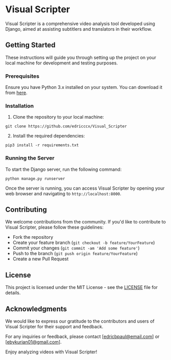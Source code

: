 # Visual Scripter

Visual Scripter is a comprehensive video analysis tool developed using Django, aimed at assisting subtitlers and translators in their workflow.

## Getting Started

These instructions will guide you through setting up the project on your local machine for development and testing purposes.

### Prerequisites

Ensure you have Python 3.x installed on your system. You can download it from [here](https://www.python.org/downloads/).

### Installation

1. Clone the repository to your local machine:

```
git clone https://github.com/edricccx/Visual_Scripter
```

2. Install the required dependencies:
```
pip3 install -r requirements.txt
```


### Running the Server

To start the Django server, run the following command:

```
python manage.py runserver
```


Once the server is running, you can access Visual Scripter by opening your web browser and navigating to `http://localhost:8000`.

## Contributing

We welcome contributions from the community. If you'd like to contribute to Visual Scripter, please follow these guidelines:
- Fork the repository
- Create your feature branch (`git checkout -b feature/YourFeature`)
- Commit your changes (`git commit -am 'Add some feature'`)
- Push to the branch (`git push origin feature/YourFeature`)
- Create a new Pull Request

## License

This project is licensed under the MIT License - see the [LICENSE](LICENSE) file for details.

## Acknowledgments

We would like to express our gratitude to the contributors and users of Visual Scripter for their support and feedback.

For any inquiries or feedback, please contact [edricbpaul@email.com] or [ebykurian01@gmail.com].

Enjoy analyzing videos with Visual Scripter!

